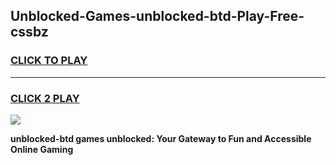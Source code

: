 
## Unblocked-Games-unblocked-btd-Play-Free-cssbz
<h3>
<a href="https://premium76.site?title=unblocked-btd&ref=21A">CLICK TO PLAY</a></h3>
<hr>

<h3>
<a href="https://premium76.site?title=unblocked-btd&ref=21A">CLICK 2 PLAY</a>
  
</h3>

<a href="https://premium76.site?title=unblocked-btd&ref=21A"><img src="https://clearcache.store/games.png"></a>


**unblocked-btd games unblocked: Your Gateway to Fun and Accessible Online Gaming**
